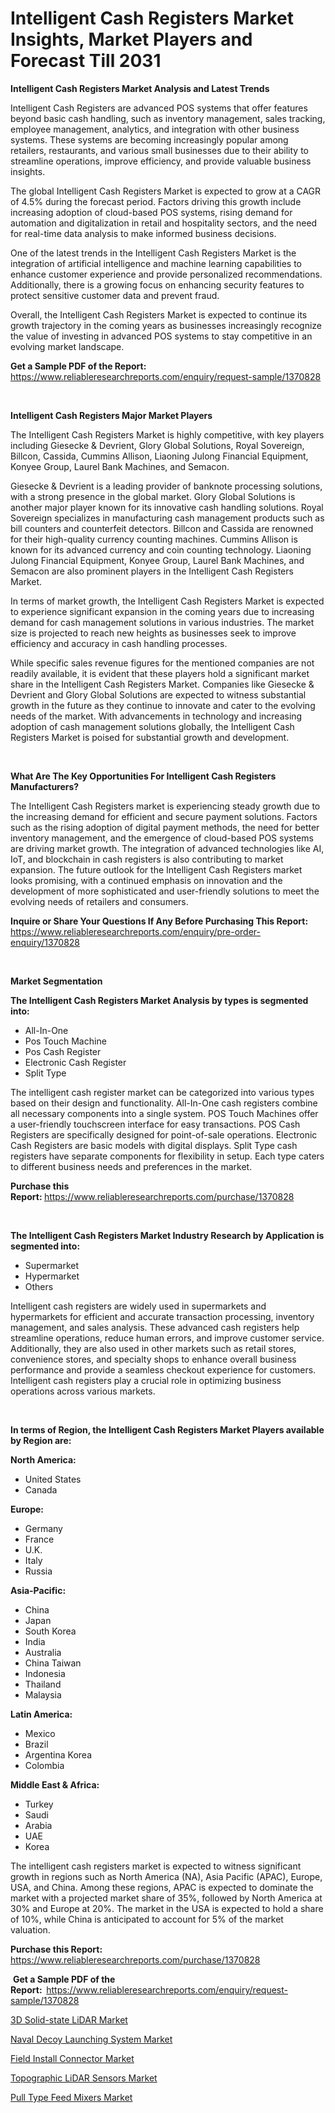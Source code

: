 <p><h1>Intelligent Cash Registers Market Insights, Market Players and Forecast Till 2031</h1></p><p><strong>Intelligent Cash Registers Market Analysis and Latest Trends</strong></p>
<p><p>Intelligent Cash Registers are advanced POS systems that offer features beyond basic cash handling, such as inventory management, sales tracking, employee management, analytics, and integration with other business systems. These systems are becoming increasingly popular among retailers, restaurants, and various small businesses due to their ability to streamline operations, improve efficiency, and provide valuable business insights.</p><p>The global Intelligent Cash Registers Market is expected to grow at a CAGR of 4.5% during the forecast period. Factors driving this growth include increasing adoption of cloud-based POS systems, rising demand for automation and digitalization in retail and hospitality sectors, and the need for real-time data analysis to make informed business decisions.</p><p>One of the latest trends in the Intelligent Cash Registers Market is the integration of artificial intelligence and machine learning capabilities to enhance customer experience and provide personalized recommendations. Additionally, there is a growing focus on enhancing security features to protect sensitive customer data and prevent fraud.</p><p>Overall, the Intelligent Cash Registers Market is expected to continue its growth trajectory in the coming years as businesses increasingly recognize the value of investing in advanced POS systems to stay competitive in an evolving market landscape.</p></p>
<p><strong>Get a Sample PDF of the Report:&nbsp;</strong> <a href="https://www.reliableresearchreports.com/enquiry/request-sample/1370828">https://www.reliableresearchreports.com/enquiry/request-sample/1370828</a></p>
<p>&nbsp;</p>
<p><strong>Intelligent Cash Registers Major Market Players</strong></p>
<p><p>The Intelligent Cash Registers Market is highly competitive, with key players including Giesecke & Devrient, Glory Global Solutions, Royal Sovereign, Billcon, Cassida, Cummins Allison, Liaoning Julong Financial Equipment, Konyee Group, Laurel Bank Machines, and Semacon. </p><p>Giesecke & Devrient is a leading provider of banknote processing solutions, with a strong presence in the global market. Glory Global Solutions is another major player known for its innovative cash handling solutions. Royal Sovereign specializes in manufacturing cash management products such as bill counters and counterfeit detectors. Billcon and Cassida are renowned for their high-quality currency counting machines. Cummins Allison is known for its advanced currency and coin counting technology. Liaoning Julong Financial Equipment, Konyee Group, Laurel Bank Machines, and Semacon are also prominent players in the Intelligent Cash Registers Market.</p><p>In terms of market growth, the Intelligent Cash Registers Market is expected to experience significant expansion in the coming years due to increasing demand for cash management solutions in various industries. The market size is projected to reach new heights as businesses seek to improve efficiency and accuracy in cash handling processes.</p><p>While specific sales revenue figures for the mentioned companies are not readily available, it is evident that these players hold a significant market share in the Intelligent Cash Registers Market. Companies like Giesecke & Devrient and Glory Global Solutions are expected to witness substantial growth in the future as they continue to innovate and cater to the evolving needs of the market. With advancements in technology and increasing adoption of cash management solutions globally, the Intelligent Cash Registers Market is poised for substantial growth and development.</p></p>
<p>&nbsp;</p>
<p><strong>What Are The Key Opportunities For Intelligent Cash Registers Manufacturers?</strong></p>
<p><p>The Intelligent Cash Registers market is experiencing steady growth due to the increasing demand for efficient and secure payment solutions. Factors such as the rising adoption of digital payment methods, the need for better inventory management, and the emergence of cloud-based POS systems are driving market growth. The integration of advanced technologies like AI, IoT, and blockchain in cash registers is also contributing to market expansion. The future outlook for the Intelligent Cash Registers market looks promising, with a continued emphasis on innovation and the development of more sophisticated and user-friendly solutions to meet the evolving needs of retailers and consumers.</p></p>
<p><strong>Inquire or Share Your Questions If Any Before Purchasing This Report:</strong> <a href="https://www.reliableresearchreports.com/enquiry/pre-order-enquiry/1370828">https://www.reliableresearchreports.com/enquiry/pre-order-enquiry/1370828</a></p>
<p>&nbsp;</p>
<p><strong>Market Segmentation</strong></p>
<p><strong>The Intelligent Cash Registers Market Analysis by types is segmented into:</strong></p>
<p><ul><li>All-In-One</li><li>Pos Touch Machine</li><li>Pos Cash Register</li><li>Electronic Cash Register</li><li>Split Type</li></ul></p>
<p><p>The intelligent cash register market can be categorized into various types based on their design and functionality. All-In-One cash registers combine all necessary components into a single system. POS Touch Machines offer a user-friendly touchscreen interface for easy transactions. POS Cash Registers are specifically designed for point-of-sale operations. Electronic Cash Registers are basic models with digital displays. Split Type cash registers have separate components for flexibility in setup. Each type caters to different business needs and preferences in the market.</p></p>
<p><strong>Purchase this Report:&nbsp;</strong><a href="https://www.reliableresearchreports.com/purchase/1370828">https://www.reliableresearchreports.com/purchase/1370828</a></p>
<p>&nbsp;</p>
<p><strong>The Intelligent Cash Registers Market Industry Research by Application is segmented into:</strong></p>
<p><ul><li>Supermarket</li><li>Hypermarket</li><li>Others</li></ul></p>
<p><p>Intelligent cash registers are widely used in supermarkets and hypermarkets for efficient and accurate transaction processing, inventory management, and sales analysis. These advanced cash registers help streamline operations, reduce human errors, and improve customer service. Additionally, they are also used in other markets such as retail stores, convenience stores, and specialty shops to enhance overall business performance and provide a seamless checkout experience for customers. Intelligent cash registers play a crucial role in optimizing business operations across various markets.</p></p>
<p>&nbsp;</p>
<p><strong>In terms of Region, the Intelligent Cash Registers Market Players available by Region are:</strong></p>
<p>
    <p> <strong> North America: </strong>
        <ul>
            <li>United States</li>
            <li>Canada</li>
        </ul>
        </p> 
    <p> <strong> Europe: </strong>
        <ul>
            <li>Germany</li>
            <li>France</li>
            <li>U.K.</li>
            <li>Italy</li>
            <li>Russia</li>
        </ul>
        </p> 
    <p> <strong> Asia-Pacific: </strong>
        <ul>
            <li>China</li>
            <li>Japan</li>
            <li>South Korea</li>
            <li>India</li>
            <li>Australia</li>
            <li>China Taiwan</li>
            <li>Indonesia</li>
            <li>Thailand</li>
            <li>Malaysia</li>
        </ul>
        </p> 
    <p> <strong> Latin America: </strong>
        <ul>
            <li>Mexico</li>
            <li>Brazil</li>
            <li>Argentina Korea</li>
            <li>Colombia</li>
        </ul>
        </p> 
    <p> <strong> Middle East & Africa: </strong>
        <ul>
            <li>Turkey</li>
            <li>Saudi</li>
            <li>Arabia</li>
            <li>UAE</li>
            <li>Korea</li>
        </ul>
    </p>
    </p>
<p><p>The intelligent cash registers market is expected to witness significant growth in regions such as North America (NA), Asia Pacific (APAC), Europe, USA, and China. Among these regions, APAC is expected to dominate the market with a projected market share of 35%, followed by North America at 30% and Europe at 20%. The market in the USA is expected to hold a share of 10%, while China is anticipated to account for 5% of the market valuation.</p></p>
<p><strong>Purchase this Report: </strong><a href="https://www.reliableresearchreports.com/purchase/1370828">https://www.reliableresearchreports.com/purchase/1370828</a></p>
<p>&nbsp;<strong>Get a Sample PDF of the Report:&nbsp;&nbsp;</strong><a href="https://www.reliableresearchreports.com/enquiry/request-sample/1370828">https://www.reliableresearchreports.com/enquiry/request-sample/1370828</a></p>
<p><strong></strong></p>
<p><p><a href="https://medium.com/@marvinwalsh8546/3d-solid-state-lidar-market-report-reveals-the-latest-trends-and-growth-opportunities-of-this-444b94b1de86">3D Solid-state LiDAR Market</a></p><p><a href="https://medium.com/@marvinwalsh8546/naval-decoy-launching-system-market-analysis-and-sze-forecasted-for-period-from-2024-to-2031-3116216749b3">Naval Decoy Launching System Market</a></p><p><a href="https://github.com/ChiragRP21/Market-Research-Report-List-3/blob/main/field-install-connector-market.md">Field Install Connector Market</a></p><p><a href="https://medium.com/@marvinwalsh8546/topographic-lidar-sensors-market-furnishes-information-on-market-share-market-trends-and-market-5d140628534b">Topographic LiDAR Sensors Market</a></p><p><a href="https://github.com/maliyahmorrow6654/Market-Research-Report-List-3/blob/main/pull-type-feed-mixers-market.md">Pull Type Feed Mixers Market</a></p></p>